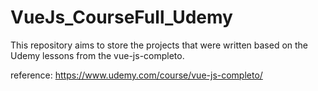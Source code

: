 # VueJs_CourseFull_Udemy
This repository aims to store the projects that were written based on the Udemy lessons from the vue-js-completo.

reference: https://www.udemy.com/course/vue-js-completo/
